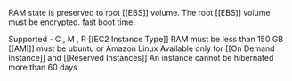 RAM state is preserved to root [[EBS]] volume.
The root [[EBS]] volume must be encrypted.
fast boot time.

Supported - C , M , R [[EC2 Instance Type]]
RAM must be less than 150 GB
[[AMI]] must be ubuntu or Amazon Linux
Available only for [[On Demand Instance]] and [[Reserved Instances]]
An instance cannot be hibernated more than 60 days

